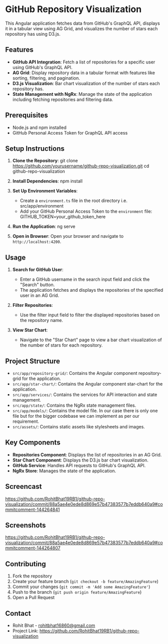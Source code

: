 # GitHub Repository Visualization

This Angular application fetches data from GitHub's GraphQL API, displays it in a tabular view using AG Grid, and visualizes the number of stars each repository has using D3.js.

## Features

- **GitHub API Integration**: Fetch a list of repositories for a specific user using GitHub's GraphQL API.
- **AG Grid**: Display repository data in a tabular format with features like sorting, filtering, and pagination.
- **D3.js Visualization**: Bar chart visualization of the number of stars each repository has.
- **State Management with NgRx**: Manage the state of the application including fetching repositories and filtering data.

## Prerequisites

- Node.js and npm installed
- GitHub Personal Access Token for GraphQL API access

## Setup Instructions

1. **Clone the Repository**:
    git clone https://github.com/yourusername/github-repo-visualization.git
    cd github-repo-visualization

2. **Install Dependencies**:
    npm install

3. **Set Up Environment Variables**:
    - Create a `environment.ts` file in the root directory i.e. src/app/environment
    - Add your GitHub Personal Access Token to the `environment` file:
      GITHUB_TOKEN=your_github_token_here

4. **Run the Application**:
    ng serve

5. **Open in Browser**:
    Open your browser and navigate to `http://localhost:4200`.

## Usage

1. **Search for GitHub User**:
    - Enter a GitHub username in the search input field and click the "Search" button.
    - The application fetches and displays the repositories of the specified user in an AG Grid.

2. **Filter Repositories**:
    - Use the filter input field to filter the displayed repositories based on the repository name.

3. **View Star Chart**:
    - Navigate to the "Star Chart" page to view a bar chart visualization of the number of stars for each repository.

## Project Structure

- `src/app/repository-grid/`: Contains the Angular component repository-grid for the application.
- `src/app/star-chart/`: Contains the Angular component star-chart for the application.
- `src/app/services/`: Contains the services for API interaction and state management.
- `src/app/state/`: Contains the NgRx state management files.
- `src/app/models/`: Contains the model file. In our case there is only one file but for the bigger codebase we can implement as per our requirement.
- `src/assets/`: Contains static assets like stylesheets and images.

## Key Components

- **Repositories Component**: Displays the list of repositories in an AG Grid.
- **Star Chart Component**: Displays the D3.js bar chart visualization.
- **GitHub Service**: Handles API requests to GitHub's GraphQL API.
- **NgRx Store**: Manages the state of the application.

## Screencast
https://github.com/RohitBhat19RB1/github-repo-visualization/commit/88a5ae4e0ede8d869e57b47383577b7eddb640a9#commitcomment-144264841

## Screenshots
https://github.com/RohitBhat19RB1/github-repo-visualization/commit/88a5ae4e0ede8d869e57b47383577b7eddb640a9#commitcomment-144264807

## Contributing

1. Fork the repository
2. Create your feature branch (`git checkout -b feature/AmazingFeature`)
3. Commit your changes (`git commit -m 'Add some AmazingFeature'`)
4. Push to the branch (`git push origin feature/AmazingFeature`)
5. Open a Pull Request

## Contact

- Rohit Bhat - rohitbhat16860@gmail.com
- Project Link: https://github.com/RohitBhat19RB1/github-repo-visualization
